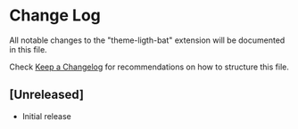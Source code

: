 # Change Log

All notable changes to the "theme-ligth-bat" extension will be documented in this file.

Check [Keep a Changelog](http://keepachangelog.com/) for recommendations on how to structure this file.

## [Unreleased]

- Initial release
